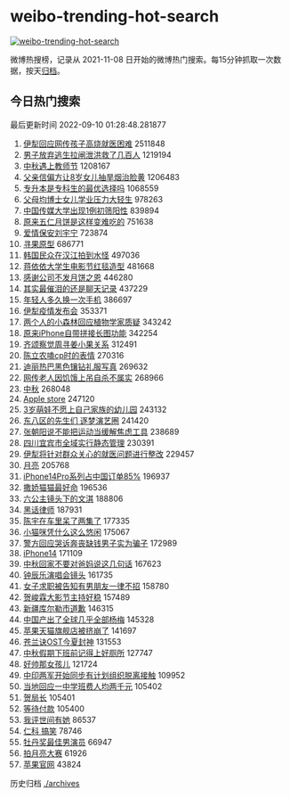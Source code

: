 # weibo-trending-hot-search

[![weibo-trending-hot-search](https://github.com/ameizi/weibo-trending-hot-search/actions/workflows/ci.yml/badge.svg)](https://github.com/ameizi/weibo-trending-hot-search/actions/workflows/ci.yml)

微博热搜榜，记录从 2021-11-08 日开始的微博热门搜索。每15分钟抓取一次数据，按天[归档](./archives)。

## 今日热门搜索

<!-- BEGIN --> 
最后更新时间 2022-09-10 01:28:48.281877 
1. [伊犁回应网传孩子高烧就医困难](https://s.weibo.com/weibo?q=%23%E4%BC%8A%E7%8A%81%E5%9B%9E%E5%BA%94%E7%BD%91%E4%BC%A0%E5%AD%A9%E5%AD%90%E9%AB%98%E7%83%A7%E5%B0%B1%E5%8C%BB%E5%9B%B0%E9%9A%BE%23&t=31&band_rank=1&Refer=top) 2511848
1. [男子放弃逃生拉闸泄洪救了几百人](https://s.weibo.com/weibo?q=%23%E7%94%B7%E5%AD%90%E6%94%BE%E5%BC%83%E9%80%83%E7%94%9F%E6%8B%89%E9%97%B8%E6%B3%84%E6%B4%AA%E6%95%91%E4%BA%86%E5%87%A0%E7%99%BE%E4%BA%BA%23&t=31&band_rank=2&Refer=top) 1219194
1. [中秋遇上教师节](https://s.weibo.com/weibo?q=%23%E4%B8%AD%E7%A7%8B%E9%81%87%E4%B8%8A%E6%95%99%E5%B8%88%E8%8A%82%23&t=31&band_rank=3&Refer=top) 1208167
1. [父亲信偏方让8岁女儿抽旱烟治脸黄](https://s.weibo.com/weibo?q=%23%E7%88%B6%E4%BA%B2%E4%BF%A1%E5%81%8F%E6%96%B9%E8%AE%A98%E5%B2%81%E5%A5%B3%E5%84%BF%E6%8A%BD%E6%97%B1%E7%83%9F%E6%B2%BB%E8%84%B8%E9%BB%84%23&t=31&band_rank=13&Refer=top) 1206483
1. [专升本是专科生的最优选择吗](https://s.weibo.com/weibo?q=%23%E4%B8%93%E5%8D%87%E6%9C%AC%E6%98%AF%E4%B8%93%E7%A7%91%E7%94%9F%E7%9A%84%E6%9C%80%E4%BC%98%E9%80%89%E6%8B%A9%E5%90%97%23&t=31&band_rank=4&Refer=top) 1068559
1. [父母均博士女儿学业压力大轻生](https://s.weibo.com/weibo?q=%23%E7%88%B6%E6%AF%8D%E5%9D%87%E5%8D%9A%E5%A3%AB%E5%A5%B3%E5%84%BF%E5%AD%A6%E4%B8%9A%E5%8E%8B%E5%8A%9B%E5%A4%A7%E8%BD%BB%E7%94%9F%23&t=31&band_rank=5&Refer=top) 978263
1. [中国传媒大学出现1例初筛阳性](https://s.weibo.com/weibo?q=%23%E4%B8%AD%E5%9B%BD%E4%BC%A0%E5%AA%92%E5%A4%A7%E5%AD%A6%E5%87%BA%E7%8E%B01%E4%BE%8B%E5%88%9D%E7%AD%9B%E9%98%B3%E6%80%A7%23&t=31&band_rank=6&Refer=top) 839894
1. [原来五仁月饼是这样变难吃的](https://s.weibo.com/weibo?q=%23%E5%8E%9F%E6%9D%A5%E4%BA%94%E4%BB%81%E6%9C%88%E9%A5%BC%E6%98%AF%E8%BF%99%E6%A0%B7%E5%8F%98%E9%9A%BE%E5%90%83%E7%9A%84%23&t=31&band_rank=7&Refer=top) 751638
1. [爱情保安刘宇宁](https://s.weibo.com/weibo?q=%23%E7%88%B1%E6%83%85%E4%BF%9D%E5%AE%89%E5%88%98%E5%AE%87%E5%AE%81%23&t=31&band_rank=8&Refer=top) 723874
1. [寻果原型](https://s.weibo.com/weibo?q=%23%E5%AF%BB%E6%9E%9C%E5%8E%9F%E5%9E%8B%23&t=31&band_rank=9&Refer=top) 686771
1. [韩国民众在汉江拍到水怪](https://s.weibo.com/weibo?q=%23%E9%9F%A9%E5%9B%BD%E6%B0%91%E4%BC%97%E5%9C%A8%E6%B1%89%E6%B1%9F%E6%8B%8D%E5%88%B0%E6%B0%B4%E6%80%AA%23&t=31&band_rank=10&Refer=top) 497036
1. [蒋依依大学生电影节红毯造型](https://s.weibo.com/weibo?q=%23%E8%92%8B%E4%BE%9D%E4%BE%9D%E5%A4%A7%E5%AD%A6%E7%94%9F%E7%94%B5%E5%BD%B1%E8%8A%82%E7%BA%A2%E6%AF%AF%E9%80%A0%E5%9E%8B%23&t=31&band_rank=11&Refer=top) 481668
1. [感谢公司不发月饼之恩](https://s.weibo.com/weibo?q=%23%E6%84%9F%E8%B0%A2%E5%85%AC%E5%8F%B8%E4%B8%8D%E5%8F%91%E6%9C%88%E9%A5%BC%E4%B9%8B%E6%81%A9%23&t=31&band_rank=12&Refer=top) 446280
1. [其实最催泪的还是聊天记录](https://s.weibo.com/weibo?q=%23%E5%85%B6%E5%AE%9E%E6%9C%80%E5%82%AC%E6%B3%AA%E7%9A%84%E8%BF%98%E6%98%AF%E8%81%8A%E5%A4%A9%E8%AE%B0%E5%BD%95%23&t=31&band_rank=14&Refer=top) 437229
1. [年轻人多久换一次手机](https://s.weibo.com/weibo?q=%23%E5%B9%B4%E8%BD%BB%E4%BA%BA%E5%A4%9A%E4%B9%85%E6%8D%A2%E4%B8%80%E6%AC%A1%E6%89%8B%E6%9C%BA%23&t=31&band_rank=15&Refer=top) 386697
1. [伊犁疫情发布会](https://s.weibo.com/weibo?q=%23%E4%BC%8A%E7%8A%81%E7%96%AB%E6%83%85%E5%8F%91%E5%B8%83%E4%BC%9A%23&t=31&band_rank=16&Refer=top) 353371
1. [两个人的小森林回应植物学家质疑](https://s.weibo.com/weibo?q=%23%E4%B8%A4%E4%B8%AA%E4%BA%BA%E7%9A%84%E5%B0%8F%E6%A3%AE%E6%9E%97%E5%9B%9E%E5%BA%94%E6%A4%8D%E7%89%A9%E5%AD%A6%E5%AE%B6%E8%B4%A8%E7%96%91%23&t=31&band_rank=17&Refer=top) 343242
1. [原来iPhone自带拼接长图功能](https://s.weibo.com/weibo?q=%23%E5%8E%9F%E6%9D%A5iPhone%E8%87%AA%E5%B8%A6%E6%8B%BC%E6%8E%A5%E9%95%BF%E5%9B%BE%E5%8A%9F%E8%83%BD%23&t=31&band_rank=18&Refer=top) 342254
1. [齐颂察觉周寻姜小果关系](https://s.weibo.com/weibo?q=%23%E9%BD%90%E9%A2%82%E5%AF%9F%E8%A7%89%E5%91%A8%E5%AF%BB%E5%A7%9C%E5%B0%8F%E6%9E%9C%E5%85%B3%E7%B3%BB%23&t=31&band_rank=19&Refer=top) 312491
1. [陈立农嗑cp时的表情](https://s.weibo.com/weibo?q=%23%E9%99%88%E7%AB%8B%E5%86%9C%E5%97%91cp%E6%97%B6%E7%9A%84%E8%A1%A8%E6%83%85%23&t=31&band_rank=20&Refer=top) 270316
1. [迪丽热巴黑色镶钻礼服写真](https://s.weibo.com/weibo?q=%23%E8%BF%AA%E4%B8%BD%E7%83%AD%E5%B7%B4%E9%BB%91%E8%89%B2%E9%95%B6%E9%92%BB%E7%A4%BC%E6%9C%8D%E5%86%99%E7%9C%9F%23&t=31&band_rank=21&Refer=top) 269632
1. [网传老人因饥饿上吊自杀不属实](https://s.weibo.com/weibo?q=%E7%BD%91%E4%BC%A0%E8%80%81%E4%BA%BA%E5%9B%A0%E9%A5%A5%E9%A5%BF%E4%B8%8A%E5%90%8A%E8%87%AA%E6%9D%80%E4%B8%8D%E5%B1%9E%E5%AE%9E&t=31&band_rank=22&Refer=top) 268966
1. [中秋](https://s.weibo.com/weibo?q=%23%E4%B8%AD%E7%A7%8B%23&t=31&band_rank=23&Refer=top) 268048
1. [Apple store](https://s.weibo.com/weibo?q=Apple%20store&t=31&band_rank=24&Refer=top) 247120
1. [3岁萌娃不愿上自己家族的幼儿园](https://s.weibo.com/weibo?q=%233%E5%B2%81%E8%90%8C%E5%A8%83%E4%B8%8D%E6%84%BF%E4%B8%8A%E8%87%AA%E5%B7%B1%E5%AE%B6%E6%97%8F%E7%9A%84%E5%B9%BC%E5%84%BF%E5%9B%AD%23&t=31&band_rank=25&Refer=top) 243132
1. [东八区的先生们 逐梦演艺圈](https://s.weibo.com/weibo?q=%23%E4%B8%9C%E5%85%AB%E5%8C%BA%E7%9A%84%E5%85%88%E7%94%9F%E4%BB%AC%20%E9%80%90%E6%A2%A6%E6%BC%94%E8%89%BA%E5%9C%88%23&t=31&band_rank=17&Refer=top) 241420
1. [张朝阳说不能把运动当缓解焦虑工具](https://s.weibo.com/weibo?q=%23%E5%BC%A0%E6%9C%9D%E9%98%B3%E8%AF%B4%E4%B8%8D%E8%83%BD%E6%8A%8A%E8%BF%90%E5%8A%A8%E5%BD%93%E7%BC%93%E8%A7%A3%E7%84%A6%E8%99%91%E5%B7%A5%E5%85%B7%23&t=31&band_rank=45&Refer=top) 238689
1. [四川宜宾市全域实行静态管理](https://s.weibo.com/weibo?q=%23%E5%9B%9B%E5%B7%9D%E5%AE%9C%E5%AE%BE%E5%B8%82%E5%85%A8%E5%9F%9F%E5%AE%9E%E8%A1%8C%E9%9D%99%E6%80%81%E7%AE%A1%E7%90%86%23&t=31&band_rank=26&Refer=top) 230391
1. [伊犁将针对群众关心的就医问题进行整改](https://s.weibo.com/weibo?q=%23%E4%BC%8A%E7%8A%81%E5%B0%86%E9%92%88%E5%AF%B9%E7%BE%A4%E4%BC%97%E5%85%B3%E5%BF%83%E7%9A%84%E5%B0%B1%E5%8C%BB%E9%97%AE%E9%A2%98%E8%BF%9B%E8%A1%8C%E6%95%B4%E6%94%B9%23&t=31&band_rank=27&Refer=top) 229457
1. [月亮](https://s.weibo.com/weibo?q=%E6%9C%88%E4%BA%AE&t=31&band_rank=28&Refer=top) 205768
1. [iPhone14Pro系列占中国订单85%](https://s.weibo.com/weibo?q=%23iPhone14Pro%E7%B3%BB%E5%88%97%E5%8D%A0%E4%B8%AD%E5%9B%BD%E8%AE%A2%E5%8D%9585%25%23&t=31&band_rank=29&Refer=top) 196937
1. [撒娇猫猫最好命](https://s.weibo.com/weibo?q=%23%E6%92%92%E5%A8%87%E7%8C%AB%E7%8C%AB%E6%9C%80%E5%A5%BD%E5%91%BD%23&t=31&band_rank=37&Refer=top) 196536
1. [六公主镜头下的文淇](https://s.weibo.com/weibo?q=%23%E5%85%AD%E5%85%AC%E4%B8%BB%E9%95%9C%E5%A4%B4%E4%B8%8B%E7%9A%84%E6%96%87%E6%B7%87%23&t=31&band_rank=30&Refer=top) 188806
1. [黑话律师](https://s.weibo.com/weibo?q=%E9%BB%91%E8%AF%9D%E5%BE%8B%E5%B8%88&t=31&band_rank=31&Refer=top) 187931
1. [陈宇在车里呆了两集了](https://s.weibo.com/weibo?q=%23%E9%99%88%E5%AE%87%E5%9C%A8%E8%BD%A6%E9%87%8C%E5%91%86%E4%BA%86%E4%B8%A4%E9%9B%86%E4%BA%86%23&t=31&band_rank=32&Refer=top) 177335
1. [小猫咪凭什么这么悠闲](https://s.weibo.com/weibo?q=%23%E5%B0%8F%E7%8C%AB%E5%92%AA%E5%87%AD%E4%BB%80%E4%B9%88%E8%BF%99%E4%B9%88%E6%82%A0%E9%97%B2%23&t=31&band_rank=25&Refer=top) 175067
1. [警方回应哭诉奔丧缺钱男子实为骗子](https://s.weibo.com/weibo?q=%23%E8%AD%A6%E6%96%B9%E5%9B%9E%E5%BA%94%E5%93%AD%E8%AF%89%E5%A5%94%E4%B8%A7%E7%BC%BA%E9%92%B1%E7%94%B7%E5%AD%90%E5%AE%9E%E4%B8%BA%E9%AA%97%E5%AD%90%23&t=31&band_rank=33&Refer=top) 172989
1. [iPhone14](https://s.weibo.com/weibo?q=iPhone14&t=31&band_rank=34&Refer=top) 171109
1. [中秋回家不要对爸妈说这几句话](https://s.weibo.com/weibo?q=%23%E4%B8%AD%E7%A7%8B%E5%9B%9E%E5%AE%B6%E4%B8%8D%E8%A6%81%E5%AF%B9%E7%88%B8%E5%A6%88%E8%AF%B4%E8%BF%99%E5%87%A0%E5%8F%A5%E8%AF%9D%23&t=31&band_rank=35&Refer=top) 167623
1. [钟辰乐演唱会镜头](https://s.weibo.com/weibo?q=%23%E9%92%9F%E8%BE%B0%E4%B9%90%E6%BC%94%E5%94%B1%E4%BC%9A%E9%95%9C%E5%A4%B4%23&t=31&band_rank=36&Refer=top) 161735
1. [女子求职被告知有男朋友一律不招](https://s.weibo.com/weibo?q=%23%E5%A5%B3%E5%AD%90%E6%B1%82%E8%81%8C%E8%A2%AB%E5%91%8A%E7%9F%A5%E6%9C%89%E7%94%B7%E6%9C%8B%E5%8F%8B%E4%B8%80%E5%BE%8B%E4%B8%8D%E6%8B%9B%23&t=31&band_rank=38&Refer=top) 158780
1. [贺峻霖大影节主持好稳](https://s.weibo.com/weibo?q=%23%E8%B4%BA%E5%B3%BB%E9%9C%96%E5%A4%A7%E5%BD%B1%E8%8A%82%E4%B8%BB%E6%8C%81%E5%A5%BD%E7%A8%B3%23&t=31&band_rank=39&Refer=top) 157489
1. [新疆库尔勒市道歉](https://s.weibo.com/weibo?q=%23%E6%96%B0%E7%96%86%E5%BA%93%E5%B0%94%E5%8B%92%E5%B8%82%E9%81%93%E6%AD%89%23&t=31&band_rank=40&Refer=top) 146315
1. [中国产出了全球几乎全部杨梅](https://s.weibo.com/weibo?q=%23%E4%B8%AD%E5%9B%BD%E4%BA%A7%E5%87%BA%E4%BA%86%E5%85%A8%E7%90%83%E5%87%A0%E4%B9%8E%E5%85%A8%E9%83%A8%E6%9D%A8%E6%A2%85%23&t=31&band_rank=41&Refer=top) 145328
1. [苹果天猫旗舰店被挤崩了](https://s.weibo.com/weibo?q=%23%E8%8B%B9%E6%9E%9C%E5%A4%A9%E7%8C%AB%E6%97%97%E8%88%B0%E5%BA%97%E8%A2%AB%E6%8C%A4%E5%B4%A9%E4%BA%86%23&t=31&band_rank=42&Refer=top) 141697
1. [苍兰诀OST今夏封神](https://s.weibo.com/weibo?q=%23%E8%8B%8D%E5%85%B0%E8%AF%80OST%E4%BB%8A%E5%A4%8F%E5%B0%81%E7%A5%9E%23&t=31&band_rank=43&Refer=top) 131553
1. [中秋假期下班前记得上好厕所](https://s.weibo.com/weibo?q=%23%E4%B8%AD%E7%A7%8B%E5%81%87%E6%9C%9F%E4%B8%8B%E7%8F%AD%E5%89%8D%E8%AE%B0%E5%BE%97%E4%B8%8A%E5%A5%BD%E5%8E%95%E6%89%80%23&t=31&band_rank=44&Refer=top) 127747
1. [好帅那女孩儿](https://s.weibo.com/weibo?q=%23%E5%A5%BD%E5%B8%85%E9%82%A3%E5%A5%B3%E5%AD%A9%E5%84%BF%23&t=31&band_rank=46&Refer=top) 121724
1. [中印两军开始同步有计划组织脱离接触](https://s.weibo.com/weibo?q=%23%E4%B8%AD%E5%8D%B0%E4%B8%A4%E5%86%9B%E5%BC%80%E5%A7%8B%E5%90%8C%E6%AD%A5%E6%9C%89%E8%AE%A1%E5%88%92%E7%BB%84%E7%BB%87%E8%84%B1%E7%A6%BB%E6%8E%A5%E8%A7%A6%23&t=31&band_rank=47&Refer=top) 109952
1. [当地回应一中学班费人均两千元](https://s.weibo.com/weibo?q=%23%E5%BD%93%E5%9C%B0%E5%9B%9E%E5%BA%94%E4%B8%80%E4%B8%AD%E5%AD%A6%E7%8F%AD%E8%B4%B9%E4%BA%BA%E5%9D%87%E4%B8%A4%E5%8D%83%E5%85%83%23&t=31&band_rank=48&Refer=top) 105402
1. [贺局长](https://s.weibo.com/weibo?q=%E8%B4%BA%E5%B1%80%E9%95%BF&t=31&band_rank=49&Refer=top) 105401
1. [等待付款](https://s.weibo.com/weibo?q=%23%E7%AD%89%E5%BE%85%E4%BB%98%E6%AC%BE%23&t=31&band_rank=50&Refer=top) 105400
1. [我评世间有她](https://s.weibo.com/weibo?q=%23%E6%88%91%E8%AF%84%E4%B8%96%E9%97%B4%E6%9C%89%E5%A5%B9%23&t=31&band_rank=36&Refer=top) 86537
1. [仁科 搞笑](https://s.weibo.com/weibo?q=%E4%BB%81%E7%A7%91%20%E6%90%9E%E7%AC%91&t=31&band_rank=40&Refer=top) 78746
1. [牡丹奖最佳男演员](https://s.weibo.com/weibo?q=%23%E7%89%A1%E4%B8%B9%E5%A5%96%E6%9C%80%E4%BD%B3%E7%94%B7%E6%BC%94%E5%91%98%23&t=31&band_rank=48&Refer=top) 66947
1. [拍月亮大赛](https://s.weibo.com/weibo?q=%23%E6%8B%8D%E6%9C%88%E4%BA%AE%E5%A4%A7%E8%B5%9B%23&t=31&band_rank=50&Refer=top) 61926
1. [苹果官网](https://s.weibo.com/weibo?q=%E8%8B%B9%E6%9E%9C%E5%AE%98%E7%BD%91&t=31&band_rank=49&Refer=top) 43824
<!-- END -->

历史归档 [./archives](./archives)

